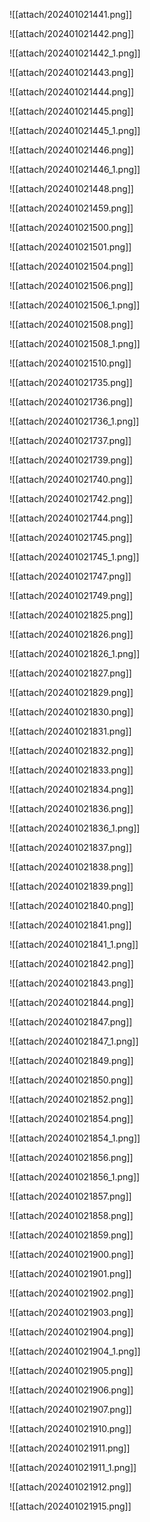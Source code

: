 ![[attach/202401021441.png]]

![[attach/202401021442.png]]

![[attach/202401021442_1.png]]

![[attach/202401021443.png]]

![[attach/202401021444.png]]

![[attach/202401021445.png]]

![[attach/202401021445_1.png]]

![[attach/202401021446.png]]

![[attach/202401021446_1.png]]

![[attach/202401021448.png]]

![[attach/202401021459.png]]

![[attach/202401021500.png]]

![[attach/202401021501.png]]



![[attach/202401021504.png]]

![[attach/202401021506.png]]

![[attach/202401021506_1.png]]

![[attach/202401021508.png]]

![[attach/202401021508_1.png]]

![[attach/202401021510.png]]

![[attach/202401021735.png]]

![[attach/202401021736.png]]

![[attach/202401021736_1.png]]

![[attach/202401021737.png]]

![[attach/202401021739.png]]

![[attach/202401021740.png]]

![[attach/202401021742.png]]

![[attach/202401021744.png]]

![[attach/202401021745.png]]

![[attach/202401021745_1.png]]

![[attach/202401021747.png]]

![[attach/202401021749.png]]

![[attach/202401021825.png]]

![[attach/202401021826.png]]

![[attach/202401021826_1.png]]

![[attach/202401021827.png]]

![[attach/202401021829.png]]

![[attach/202401021830.png]]

![[attach/202401021831.png]]

![[attach/202401021832.png]]

![[attach/202401021833.png]]

![[attach/202401021834.png]]

![[attach/202401021836.png]]

![[attach/202401021836_1.png]]

![[attach/202401021837.png]]

![[attach/202401021838.png]]

![[attach/202401021839.png]]

![[attach/202401021840.png]]

![[attach/202401021841.png]]

![[attach/202401021841_1.png]]

![[attach/202401021842.png]]

![[attach/202401021843.png]]

![[attach/202401021844.png]]

![[attach/202401021847.png]]

![[attach/202401021847_1.png]]

![[attach/202401021849.png]]

![[attach/202401021850.png]]

![[attach/202401021852.png]]

![[attach/202401021854.png]]

![[attach/202401021854_1.png]]

![[attach/202401021856.png]]

![[attach/202401021856_1.png]]

![[attach/202401021857.png]]

![[attach/202401021858.png]]

![[attach/202401021859.png]]

![[attach/202401021900.png]]

![[attach/202401021901.png]]

![[attach/202401021902.png]]

![[attach/202401021903.png]]

![[attach/202401021904.png]]

![[attach/202401021904_1.png]]

![[attach/202401021905.png]]

![[attach/202401021906.png]]

![[attach/202401021907.png]]

![[attach/202401021910.png]]

![[attach/202401021911.png]]

![[attach/202401021911_1.png]]

![[attach/202401021912.png]]

![[attach/202401021915.png]]

